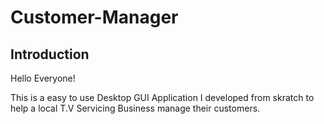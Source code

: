 # Customer-Manager

Introduction
-------------------

Hello Everyone!

This is a easy to use Desktop GUI Application I developed from skratch to help a local T.V Servicing Business manage their customers.
